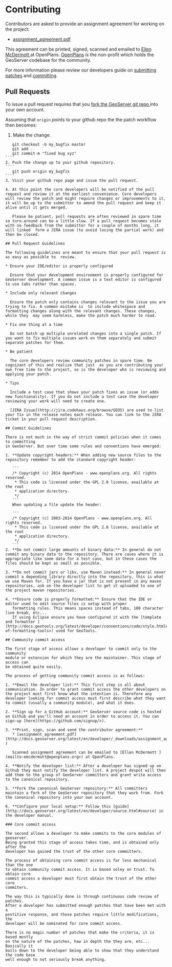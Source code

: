 # Contributing

Contributors are asked to provide an assignment agreement for working on the project:

* [assignment_agreement.pdf](http://geoserver.org/comm/assignment_agreement.pdf)

This agreement can be printed, signed, scanned and emailed to [Ellen McDermott ](mailto:emcdermott@openplans.org>) at OpenPlans. [OpenPlans](http://openplans.org/about/>)
is the  non-profit which holds the GeoServer codebase for the community.

For more information please review our developers guide on  [submitting patches](http://docs.geoserver.org/latest/en/developer/policies/patches.html) and [committing](http://docs.geoserver.org/latest/en/developer/policies/committing.html).

## Pull Requests

To issue a pull request 
requires that you [fork the GeoServer git repo ](https://github.com/geoserver/geoserver/fork_select>) into 
your own account.

Assuming that `origin` points to your github repo the the patch workflow then becomes:

1. Make the change.
`````
   git checkout -b my_bugfix master
   git add .
   git commit-m "fixed bug xyz"
````
2. Push the change up to your github repository.
````  
   git push origin my_bugfix
````
3. Visit your github repo page and issue the pull request. 

4. At this point the core developers will be notified of the pull request and review it at the earliest convenience. Core developers will review the patch and might require changes or improvements to it, it will be up to the submitter to amend the pull request and keep it alive until it gets merged.
   
   Please be patient, pull requests are often reviewed in spare time so turn-around can be a little slow. If a pull request becomes stale with no feedback from the submitter for a couple of months long, it will linked  form a JIRA issue (to avoid losing the partial work) and then be closed.

## Pull Request Guidelines

The following guidelines are meant to ensure that your pull request is as easy as possible to  review.

* Ensure your IDE/editor is properly configured

  Ensure that your development environment is properly configured for GeoServer development. A common issue is a text editor is configured to use tabs rather than spaces.

* Include only relevant changes
  
  Ensure the patch only contains changes relevant to the issue you are trying to fix. A common mistake is  to include whitespace and formatting changes along with the relevant changes. These changes, while they  may seem harmless, make the patch much harder to read.

* Fix one thing at a time
  
  Do not batch up multiple unrelated changes into a single patch. If you want to fix multiple issues work on them separately and submit separate patches for them.

* Be patient
  
  The core developers review community patches in spare time. Be cognizant of this and realize that just  as you are contributing your own free time to the project, so is the developer who is reviewing and applying your patch.

* Tips

  Include a test case that shows your patch fixes an issue (or adds new functionality). If you do not include a test case the developer reviewing your work will need to create one.
  
  [JIRA Issue](http://jira.codehaus.org/browse/GEOS) are used to list your fix in the release notes each release. You can link to the JIRA ticket in your pull request description.

## Commit Guidelines

There is not much in the way of strict commit policies when it comes to committing
in GeoServer. But over time some rules and conventions have emerged:

1. **Update copyright headers:** When adding new source files to the repository remember to add the standard copyright header:

   ```
   /* Copyright (c) 2014 OpenPlans - www.openplans.org. All rights reserved.
    * This code is licensed under the GPL 2.0 license, available at the root
    * application directory.
    */
   ```
   When updating a file update the header:

   ```
   /* Copyright (c) 2003-2014 OpenPlans - www.openplans.org. All rights reserved.
    * This code is licensed under the GPL 2.0 license, available at the root
    * application directory.
    */
   ```
2. **Do not commit large amounts of binary data:** In general do not commit any binary data to the repository. There are cases where it is appropriate like some data for a test case, but in these cases the files should be kept as small as possible.

3. **Do not commit jars or libs, use Maven instead:** In general never commit a depending library directly into the repository, this is what we use Maven for. If you have a jar that is not present in any maven repositories, ask on the developer list to get it uploaded to one of the project maven repositories.

4. **Ensure code is properly formatted:** Ensure that the IDE or editor used to edit source files is setup with proper
   formatting rules. This means spaces instead of tabs, 100 character line break, etc...
   If using Eclipse ensure you have configured it with the [template and formatter ](http://docs.geotools.org/latest/developer/conventions/code/style.html#use-of-formatting-tools>) used for GeoTools.
   
## Community commit access

The first stage of access allows a developer to commit only to the community
module or extension for which they are the maintainer. This stage of access can
be obtained quite easily.

The process of getting community commit access is as follows:

1. **Email the developer list:** This first step is all about communication. In order to grant commit access the other developers on the project must first know what the intention is. Therefore any developer looking for commit access must first describe what they want to commit (usually a community module), and what it does.

2. **Sign up for a GitHub account:** GeoServer source code is hosted on Github and you'll need an account in order to access it. You can sign-up [here](https://github.com/signup/>).

3. **Print, sign, scan and send the contributor agreement:**
   * [assignment_agreement.pdf](http://docs.geoserver.org/latest/en/developer/_downloads/assignment_agreement.pdf) )
   
   Scanned assignment agreement can be emailed to [Ellen McDermott ](mailto:emcdermott@openplans.org>) at OpenPlans.
   
4. **Notify the developer list:** After a developer has signed up on Github they must notify the developer list. A project despot will then add them to the group of GeoServer committers and grant write access to the canonical repository.

5. **Fork the canonical GeoServer repository:** All committers maintain a fork of the GeoServer repository that they work from. Fork the canonical repository into your own account.

6. **Configure your local setup:** Follow this [guide](http://docs.geoserver.org/latest/en/developer/source.html#source) in the developer manual.

### Core commit access

The second allows a developer to make commits to the core modules of geoserver.
Being granted this stage of access takes time, and is obtained only after the
developer has gained the trust of the other core committers.

The process of obtaining core commit access is far less mechanical than the one
to obtain community commit access. It is based soley on trust. To obtain core
commit access a developer must first obtain the trust of the other core
commiters.

The way this is typically done is through continuous code review of patches.
After a developer has submitted enough patches that have been met with a
postitive response, and those patches require little modifications, the
developer will be nominated for core commit access.

There is no magic number of patches that make the criteria, it is based mostly
on the nature of the patches, how in depth the they are, etc... Basically it
boils down to the developer being able to show that they understand the code base
well enough to not seriously break anything.
